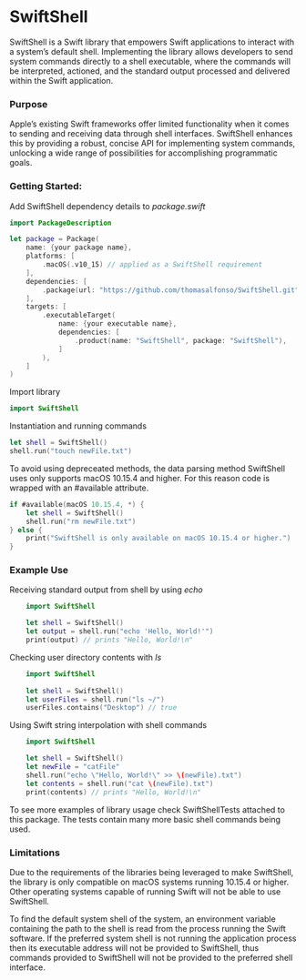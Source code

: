 # SwiftShell

SwiftShell is a Swift library that empowers Swift applications to interact with a system’s default shell. Implementing the library allows developers to send system commands directly to a shell executable, where the commands will be interpreted, actioned, and the standard output processed and delivered within the Swift application.  

### Purpose

Apple’s existing Swift frameworks offer limited functionality when it comes to sending and receiving data through shell interfaces. SwiftShell enhances this by providing a robust, concise API for implementing system commands, unlocking a wide range of possibilities for accomplishing programmatic goals.


### Getting Started:

Add SwiftShell dependency details to *package.swift*

```swift
import PackageDescription

let package = Package(
    name: {your package name},
    platforms: [
        .macOS(.v10_15) // applied as a SwiftShell requirement
    ],
    dependencies: [
        .package(url: "https://github.com/thomasalfonso/SwiftShell.git", branch: "main" ),
    ],
    targets: [
        .executableTarget(
            name: {your executable name},
            dependencies: [
                .product(name: "SwiftShell", package: "SwiftShell"),
            ]
        ),
    ]
)
```

Import library

```swift 
import SwiftShell
```

Instantiation and running commands 
```swift
let shell = SwiftShell()
shell.run("touch newFile.txt")
```

To avoid using depreceated methods, the data parsing method SwiftShell uses only supports macOS 10.15.4 and higher. For this reason code is wrapped with an #available attribute.

```swift
if #available(macOS 10.15.4, *) {
    let shell = SwiftShell()
    shell.run("rm newFile.txt")
} else {
    print("SwiftShell is only available on macOS 10.15.4 or higher.")
}
```

### Example Use

Receiving standard output from shell by using *echo*

```swift
    import SwiftShell

    let shell = SwiftShell()
    let output = shell.run("echo 'Hello, World!'")
    print(output) // prints "Hello, World!\n" 
```

Checking user directory contents with *ls*
```swift
    import SwiftShell
    
    let shell = SwiftShell()
    let userFiles = shell.run("ls ~/")
    userFiles.contains("Desktop") // true
```

Using Swift string interpolation with shell commands
```swift
    import SwiftShell

    let shell = SwiftShell()
    let newFile = "catFile"
    shell.run("echo \"Hello, World!\" >> \(newFile).txt")
    let contents = shell.run("cat \(newFile).txt")
    print(contents) // prints "Hello, World!\n"
```

To see more examples of library usage check SwiftShellTests attached to this package. The tests contain many more basic shell commands being used. 

### Limitations
Due to the requirements of the libraries being leveraged to make SwiftShell, the library is only compatible on macOS systems running 10.15.4 or higher. Other operating systems capable of running Swift will not be able to use SwiftShell.

To find the default system shell of the system, an environment variable containing the path to the shell is read from the process running the Swift software. If the preferred system shell is not running the application process then its executable address will not be provided to SwiftShell, thus commands provided to SwiftShell will not be provided to the preferred shell interface. 

